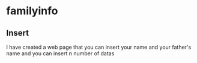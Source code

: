# familyinfo
## Insert
I have created a web page that you can insert your name and your father's name and you can insert n number of datas


